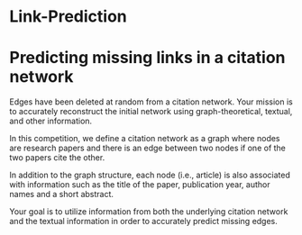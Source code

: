 # Link-Prediction

# Predicting missing links in a citation network
Edges have been deleted at random from a citation network. Your mission is to accurately reconstruct the initial network using graph-theoretical, textual, and other information.

In this competition, we define a citation network as a graph where nodes are research papers and there is an edge between two nodes if one of the two papers cite the other.

In addition to the graph structure, each node (i.e., article) is also associated with information such as the title of the paper, publication year, author names and a short abstract.

Your goal is to utilize information from both the underlying citation network and the textual information in order to accurately predict missing edges.
